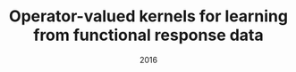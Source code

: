 ---
title: "Operator-valued kernels for learning from functional response data"
authors: 'Kadri, H., Duflos, E., Preux, P., Canu, S., Rakotomamonjy, A. and Audiffren, J.'
venue: 'Journal of Machine Learning Research'
date: 2016
collection: publications
paperurl: 'https://www.jmlr.org/papers/volume17/11-315/11-315.pdf'
---